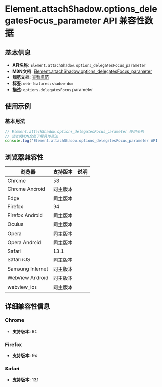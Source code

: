 # Element.attachShadow.options_delegatesFocus_parameter API 兼容性数据

## 基本信息

- **API名称**: `Element.attachShadow.options_delegatesFocus_parameter`
- **MDN文档**: [Element.attachShadow.options_delegatesFocus_parameter](https://developer.mozilla.org/docs/Web/API/Element/attachShadow#delegatesfocus)
- **规范文档**: [查看规范](https://dom.spec.whatwg.org/#dom-shadowrootinit-delegatesfocus)
- **标签**: `web-features:shadow-dom`
- **描述**: `options.delegatesFocus` parameter

## 使用示例

### 基本用法

```javascript
// Element.attachShadow.options_delegatesFocus_parameter 使用示例
// 请查阅MDN文档了解具体用法
console.log('Element.attachShadow.options_delegatesFocus_parameter API');
```

## 浏览器兼容性

| 浏览器 | 支持版本 | 说明 |
|--------|----------|------|
| Chrome | 53 |  |
| Chrome Android | 同主版本 |  |
| Edge | 同主版本 |  |
| Firefox | 94 |  |
| Firefox Android | 同主版本 |  |
| Oculus | 同主版本 |  |
| Opera | 同主版本 |  |
| Opera Android | 同主版本 |  |
| Safari | 13.1 |  |
| Safari iOS | 同主版本 |  |
| Samsung Internet | 同主版本 |  |
| WebView Android | 同主版本 |  |
| webview_ios | 同主版本 |  |

## 详细兼容性信息

### Chrome

- **支持版本**: 53

### Firefox

- **支持版本**: 94

### Safari

- **支持版本**: 13.1

